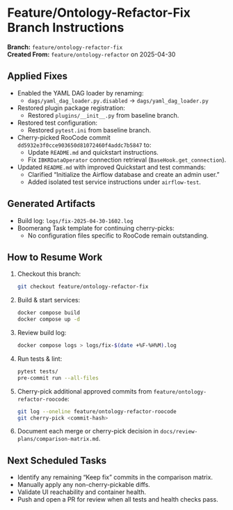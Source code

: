# Feature/Ontology-Refactor-Fix Branch Instructions

**Branch:** `feature/ontology-refactor-fix`  
**Created From:** `feature/ontology-refactor` on 2025-04-30  

## Applied Fixes
- Enabled the YAML DAG loader by renaming:
  - `dags/yaml_dag_loader.py.disabled` → `dags/yaml_dag_loader.py`
- Restored plugin package registration:
  - Restored `plugins/__init__.py` from baseline branch.
- Restored test configuration:
  - Restored `pytest.ini` from baseline branch.
- Cherry-picked RooCode commit `dd5932e3f0cce903650d81072460f4addc7b5847` to:
  - Update `README.md` and quickstart instructions.
  - Fix `IBKRDataOperator` connection retrieval (`BaseHook.get_connection`).
- Updated `README.md` with improved Quickstart and test commands:
  - Clarified “Initialize the Airflow database and create an admin user.”
  - Added isolated test service instructions under `airflow-test`.

## Generated Artifacts
- Build log: `logs/fix-2025-04-30-1602.log`
- Boomerang Task template for continuing cherry-picks:
  - No configuration files specific to RooCode remain outstanding.

## How to Resume Work
1. Checkout this branch:
   ```bash
   git checkout feature/ontology-refactor-fix
   ```
2. Build & start services:
   ```bash
   docker compose build
   docker compose up -d
   ```
3. Review build log:
   ```bash
   docker compose logs > logs/fix-$(date +%F-%H%M).log
   ```
4. Run tests & lint:
   ```bash
   pytest tests/
   pre-commit run --all-files
   ```
5. Cherry-pick additional approved commits from `feature/ontology-refactor-roocode`:
   ```bash
   git log --oneline feature/ontology-refactor-roocode
   git cherry-pick <commit-hash>
   ```
6. Document each merge or cherry-pick decision in `docs/review-plans/comparison-matrix.md`.

## Next Scheduled Tasks
- Identify any remaining “Keep fix” commits in the comparison matrix.
- Manually apply any non-cherry-pickable diffs.
- Validate UI reachability and container health.
- Push and open a PR for review when all tests and health checks pass.